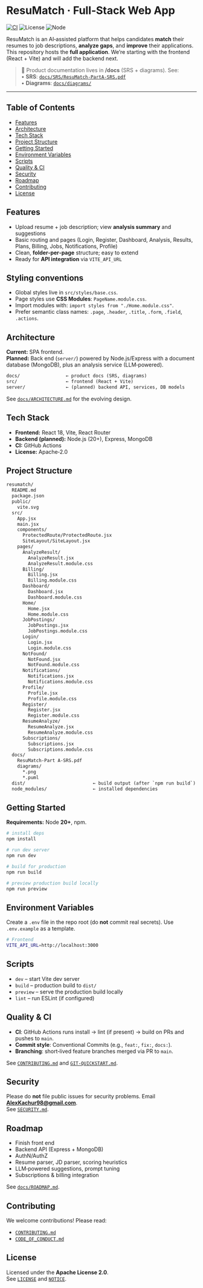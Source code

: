 # ResuMatch · Full‑Stack Web App

[![CI](https://github.com/alexkachur98/resumatch/actions/workflows/ci.yml/badge.svg?branch=main)](https://github.com/alexkachur98/resumatch/actions/workflows/ci.yml)
![License](https://img.shields.io/badge/license-Apache--2.0-blue)
![Node](https://img.shields.io/badge/node-%E2%89%A520.0-brightgreen)

ResuMatch is an AI‑assisted platform that helps candidates **match** their resumes to job descriptions, **analyze gaps**, and **improve** their applications.  
This repository hosts the **full application**. We’re starting with the frontend (React + Vite) and will add the backend next.

> 📄 Product documentation lives in **/docs** (SRS + diagrams). See:  
> • **SRS**: [`docs/SRS/ResuMatch-PartA-SRS.pdf`](docs/SRS/ResuMatch-PartA-SRS.pdf)  
> • **Diagrams**: [`docs/diagrams/`](docs/diagrams/)

---

## Table of Contents
- [Features](#features)
- [Architecture](#architecture)
- [Tech Stack](#tech-stack)
- [Project Structure](#project-structure)
- [Getting Started](#getting-started)
- [Environment Variables](#environment-variables)
- [Scripts](#scripts)
- [Quality & CI](#quality--ci)
- [Security](#security)
- [Roadmap](#roadmap)
- [Contributing](#contributing)
- [License](#license)

## Features
- Upload resume + job description; view **analysis summary** and suggestions
- Basic routing and pages (Login, Register, Dashboard, Analysis, Results, Plans, Billing, Jobs, Notifications, Profile)
- Clean, **folder‑per‑page** structure; easy to extend
- Ready for **API integration** via `VITE_API_URL`

## Styling conventions
- Global styles live in `src/styles/base.css`.
- Page styles use **CSS Modules**: `PageName.module.css`.
- Import modules with: `import styles from "./Home.module.css"`.
- Prefer semantic class names: `.page`, `.header`, `.title`, `.form`, `.field`, `.actions`.

## Architecture
**Current:** SPA frontend.  
**Planned:** Back end (`server/`) powered by Node.js/Express with a document database (MongoDB), plus an analysis service (LLM‑powered).

```txt
docs/                 ← product docs (SRS, diagrams)
src/                  ← frontend (React + Vite)
server/               ← (planned) backend API, services, DB models
```

See [`docs/ARCHITECTURE.md`](docs/ARCHITECTURE.md) for the evolving design.

## Tech Stack
- **Frontend:** React 18, Vite, React Router
- **Backend (planned):** Node.js (20+), Express, MongoDB
- **CI:** GitHub Actions
- **License:** Apache‑2.0

## Project Structure
```txt
resumatch/
  README.md
  package.json
  public/
    vite.svg
  src/
    App.jsx
    main.jsx
    components/
      ProtectedRoute/ProtectedRoute.jsx
      SiteLayout/SiteLayout.jsx
    pages/
      AnalyzeResult/
        AnalyzeResult.jsx
        AnalyzeResult.module.css
      Billing/
        Billing.jsx
        Billing.module.css
      Dashboard/
        Dashboard.jsx
        Dashboard.module.css
      Home/
        Home.jsx
        Home.module.css
      JobPostings/
        JobPostings.jsx
        JobPostings.module.css
      Login/
        Login.jsx
        Login.module.css
      NotFound/
        NotFound.jsx
        NotFound.module.css
      Notifications/
        Notifications.jsx
        Notifications.module.css
      Profile/
        Profile.jsx
        Profile.module.css
      Register/
        Register.jsx
        Register.module.css
      ResumeAnalyze/
        ResumeAnalyze.jsx
        ResumeAnalyze.module.css
      Subscriptions/
        Subscriptions.jsx
        Subscriptions.module.css
  docs/
    ResuMatch-Part A-SRS.pdf
    diagrams/
      *.png
      *.puml
  dist/                         ← build output (after `npm run build`)
  node_modules/                 ← installed dependencies
```

## Getting Started
**Requirements:** Node **20+**, npm.

```bash
# install deps
npm install

# run dev server
npm run dev

# build for production
npm run build

# preview production build locally
npm run preview
```

## Environment Variables
Create a `.env` file in the repo root (do **not** commit real secrets). Use `.env.example` as a template.

```bash
# Frontend
VITE_API_URL=http://localhost:3000
```

## Scripts
- `dev` – start Vite dev server
- `build` – production build to `dist/`
- `preview` – serve the production build locally
- `lint` – run ESLint (if configured)

## Quality & CI
- **CI**: GitHub Actions runs install → lint (if present) → build on PRs and pushes to `main`.
- **Commit style**: Conventional Commits (e.g., `feat:`, `fix:`, `docs:`).
- **Branching**: short‑lived feature branches merged via PR to `main`.

See [`CONTRIBUTING.md`](CONTRIBUTING.md) and [`GIT-QUICKSTART.md`](GIT-QUICKSTART.md).

## Security
Please do **not** file public issues for security problems. Email **AlexKachur98@gmail.com**.  
See [`SECURITY.md`](SECURITY.md).

## Roadmap
- Finish front end 
- Backend API (Express + MongoDB)
- AuthN/AuthZ
- Resume parser, JD parser, scoring heuristics
- LLM‑powered suggestions, prompt tuning
- Subscriptions & billing integration

See [`docs/ROADMAP.md`](docs/ROADMAP.md).

## Contributing
We welcome contributions! Please read:
- [`CONTRIBUTING.md`](CONTRIBUTING.md)
- [`CODE_OF_CONDUCT.md`](CODE_OF_CONDUCT.md)

## License
Licensed under the **Apache License 2.0**.  
See [`LICENSE`](LICENSE) and [`NOTICE`](NOTICE).
